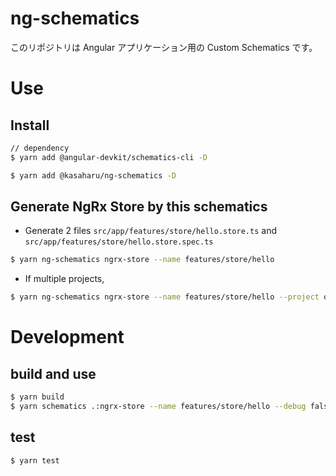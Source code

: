 # ng-schematics

このリポジトリは Angular アプリケーション用の Custom Schematics です。

# Use

## Install

```bash
// dependency
$ yarn add @angular-devkit/schematics-cli -D

$ yarn add @kasaharu/ng-schematics -D
```

## Generate NgRx Store by this schematics

- Generate 2 files `src/app/features/store/hello.store.ts` and `src/app/features/store/hello.store.spec.ts`

```bash
$ yarn ng-schematics ngrx-store --name features/store/hello
```

- If multiple projects,

```bash
$ yarn ng-schematics ngrx-store --name features/store/hello --project other-app
```

# Development

## build and use

```bash
$ yarn build
$ yarn schematics .:ngrx-store --name features/store/hello --debug false
```

## test

```bash
$ yarn test
```
